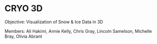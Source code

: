 # CRYO 3D


Objective: Visualization of Snow & Ice Data in 3D

Members: Ali Hakimi, Annie Kelly, Chris Gray, Lincoln Samelson, Michelle Bray, Olivia Abrant 
